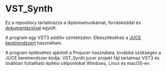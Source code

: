 # VST_Synth

Ez a repository tartalmazza a diplomamunkámat, forráskóddal és [dokumentációval](Docs/Habzda_Bálint_VP8EM3_VST_Synth.pdf) együtt.

A program egy VST3 additív szintetizátor. Elkészítéséhez a [JUCE keretrendszert](https://github.com/juce-framework/JUCE/) használtam.

A program építéséhez ajánlott a Projucer használata, továbbá szükséges a JUCE keretrendszer kódja. VST_Synth.jucer projekt fájl tartalmaz VST3 és önállóan futtatható építési célpontokat Windows, Linux és macOS-en.
